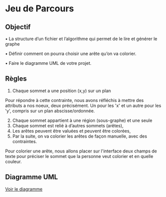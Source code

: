 # Jeu de Parcours

## Objectif

• La structure d’un fichier et l’algorithme qui permet de le lire et générer le graphe
  
• Définir comment on pourra choisir une arête qu’on va colorier.

• Faire le diagramme UML de votre projet.

## Règles

1. Chaque sommet a une position (x,y) sur un plan 
 
  Pour répondre à cette contrainte, nous avons réfléchis à mettre des attributs a nos noeux, deux précisément. Un pour les 'x' et un autre pour les 'y', compris sur un plan abscisse/ordonnée.

2. Chaque sommet appartient à une région (sous-graphe) et une seule
3. Chaque sommet est relié à d’autres sommets (arêtes),
4. Les arêtes peuvent être valuées et peuvent être colorées,
5. Par la suite, on va colorier les arêtes de façon manuelle, avec des contraintes.

  Pour colorier une arête, nous allons placer sur l'interface deux champs de texte pour préciser le sommet que la personne veut colorier et en quelle couleur.



## Diagramme UML
[Voir le diagramme](https://cdn.discordapp.com/attachments/1115198371846688848/1115554197346193458/image.png)
